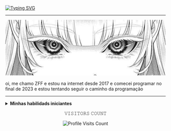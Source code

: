 <div>
  <a href="https://git.io/typing-svg"><img src="https://readme-typing-svg.demolab.com?font=Anta&weight=900&size=28&duration=2000&pause=1000&color=F7F7F7&center=true&random=false&width=435&lines=Alk+Holokaut;Seja+bem+vindo!" alt="Typing SVG" /></a>
<hr>
</div>

![Nome da Capa](4f08b7e5e345ed6a0320de27ff9e1e4a.jpg)




oi, me chamo ZFF e estou na internet desde 2017
e comecei programar no final de 2023 e estou tentando seguir o caminho da programação 

---

<details close>
  <summary><strong>Minhas habilidads iniciantes</strong></summary>

<p align="center">
  <img alt="Python" src="https://img.shields.io/badge/Python-%2314354C.svg?style=for-the-badge&logo=python&logoColor=white"/>
  <img src="https://img.shields.io/badge/HTML5-E34F26?style=for-the-badge&logo=html5&logoColor=white" alt="HTML5" />
</p>

</details>









<p align="center"> 𝚅𝙸𝚂𝙸𝚃𝙾𝚁𝚂 𝙲𝙾𝚄𝙽𝚃 <p align="center">
    <img src="https://profile-counter.glitch.me/SnowPerfectDev/count.svg" alt="Profile Visits Count" />
</p>
